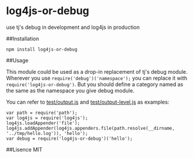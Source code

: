 log4js-or-debug
===============

use tj's debug in development and log4js in production

##Installation

    npm install log4js-or-debug

##Usage

This module could be used as a drop-in replacement of tj's debug module. Wherever you use `require('debug')('namespace');` you can replace it with `require('log4js-or-debug')`. But you should define a category named as the same as the namespace you give debug module.

You can refer to [test/output.js](https://github.com/undoZen/log4js-or-debug/blob/master/test/output.js) and [test/output-level.js](https://github.com/undoZen/log4js-or-debug/blob/master/test/output-level.js) as examples:

    var path = require('path');
    var log4js = require('log4js');
    log4js.loadAppender('file');
    log4js.addAppender(log4js.appenders.file(path.resolve(__dirname, '../tmp/hello.log')), 'hello');
    var debug = require('log4js-or-debug')('hello');

##Lisence
MIT
